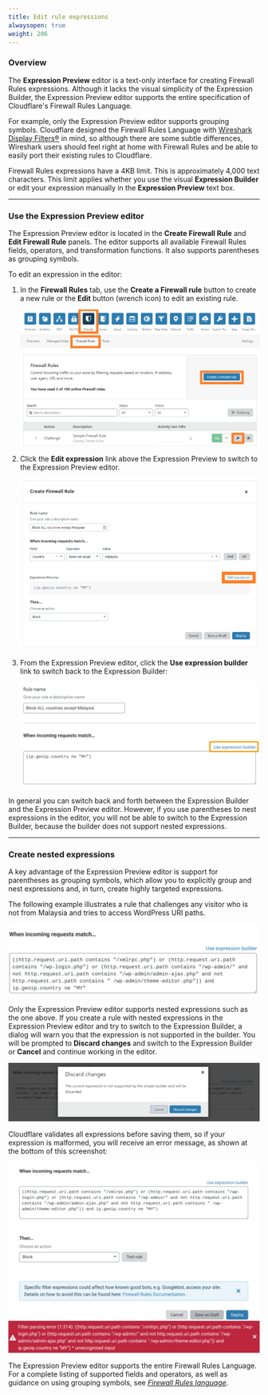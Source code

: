 ```yaml
---
title: Edit rule expressions
alwaysopen: true
weight: 206
---
```



### Overview

The **Expression Preview** editor is a text-only interface for creating Firewall Rules expressions. Although it lacks the visual simplicity of the Expression Builder, the Expression Preview editor supports the entire specification of Cloudflare's Firewall Rules Language.

For example, only the Expression Preview editor supports grouping symbols. Cloudflare designed the Firewall Rules Language with [Wireshark Display Filters®](https://www.wireshark.org/docs/wsug_html_chunked/ChWorkBuildDisplayFilterSection.html) in mind, so although there are some subtle differences, Wireshark users should feel right at home with Firewall Rules and be able to easily port their existing rules to Cloudflare.

<Aside>

Firewall Rules expressions have a 4KB limit. This is approximately 4,000 text characters. This limit applies whether you use the visual **Expression Builder** or edit your expression manually in the **Expression Preview** text box.
</Aside>

---

### Use the Expression Preview editor

The Expression Preview editor is located in the **Create Firewall Rule** and **Edit Firewall Rule** panels. The editor supports all available Firewall Rules fields, operators, and transformation functions. It also supports parentheses as grouping symbols.

To edit an expression in the editor:

1. In the **Firewall Rules** tab, use the **Create a Firewall rule** button to create a new rule or the **Edit** button (wrench icon) to edit an existing rule.

   ![](../images/firewall-rules-expressions-editor-1.png)

1. Click the **Edit expression** link above the Expression Preview to switch to the Expression Preview editor.

   ![](../images/firewall-rules-expressions-editor-2.png)

1. From the Expression Preview editor, click the **Use expression builder** link to switch back to the Expression Builder:

   ![](../images/firewall-rules-expressions-editor-3.png)

In general you can switch back and forth between the Expression Builder and the Expression Preview editor. However, if you use parentheses to nest expressions in the editor, you will not be able to switch to the Expression Builder, because the builder does not support nested expressions.

---

### Create nested expressions

A key advantage of the Expression Preview editor is support for parentheses as grouping symbols, which allow you to explicitly group and nest expressions and, in turn, create highly targeted expressions.

The following example illustrates a rule that challenges any visitor who is not from Malaysia and tries to access WordPress URI paths.

![](../images/firewall-rules-expressions-editor-4.png)

Only the Expression Preview editor supports nested expressions such as the one above. If you create a rule with nested expressions in the Expression Preview editor and try to switch to the Expression Builder, a dialog will warn you that the expression is not supported in the builder. You will be prompted to **Discard changes** and switch to the Expression Builder or **Cancel** and continue working in the editor.

![](../images/firewall-rules-expressions-editor-5.png)

Cloudflare validates all expressions before saving them, so if your expression is malformed, you will receive an error message, as shown at the bottom of this screenshot:

![](../images/firewall-rules-expressions-editor-6.png)

The Expression Preview editor supports the entire Firewall Rules Language. For a complete listing of supported fields and operators, as well as guidance on using grouping symbols, see _[Firewall Rules language](/firewall/cf-firewall-language/)_.
